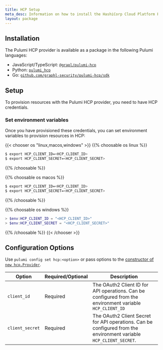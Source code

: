```yaml
---
title: HCP Setup
meta_desc: Information on how to install the HashiCorp Cloud Platform Provider for Pulumi.
layout: package
---
```


## Installation

The Pulumi HCP provider is available as a package in the following Pulumi languages:

* JavaScript/TypeScript: [`@grapl/pulumi-hcp`](https://www.npmjs.com/package/@grapl/pulumi-hcp)
* Python: [`pulumi_hcp`](https://pypi.org/project/pulumi-hcp/)
* Go: [`github.com/graphl-security/pulumi-hcp/sdk`](https://pkg.go.dev/github.com/grapl-security/pulumi-hcp/sdk)

## Setup

To provision resources with the Pulumi HCP provider, you need to have
HCP credentials.

### Set environment variables

Once you have provisioned these credentials, you can set environment
variables to provision resources in HCP:

{{< chooser os "linux,macos,windows" >}}
{{% choosable os linux %}}

```bash
$ export HCP_CLIENT_ID=<HCP_CLIENT_ID>
$ export HCP_CLIENT_SECRET=<HCP_CLIENT_SECRET>
```

{{% /choosable %}}

{{% choosable os macos %}}

```bash
$ export HCP_CLIENT_ID=<HCP_CLIENT_ID>
$ export HCP_CLIENT_SECRET=<HCP_CLIENT_SECRET>
```

{{% /choosable %}}

{{% choosable os windows %}}

```powershell
> $env:HCP_CLIENT_ID = "<HCP_CLIENT_ID>"
> $env:HCP_CLIENT_SECRET = "<HCP_CLIENT_SECRET>"
```

{{% /choosable %}}
{{< /chooser >}}

## Configuration Options

Use `pulumi config set hcp:<option>` or pass options to the [constructor of `new hcp.Provider`](/registry/packages/hcp/api-docs/provider).

| Option | Required/Optional | Description |
| - | - | - |
| `client_id` | Required | The OAuth2 Client ID for API operations. Can be configured from the environment variable `HCP_CLIENT_ID` |
| `client_secret` | Required | The OAuth2 Client Secret for API operations. Can be configured from the environment variable `HCP_CLIENT_SECRET`. |
